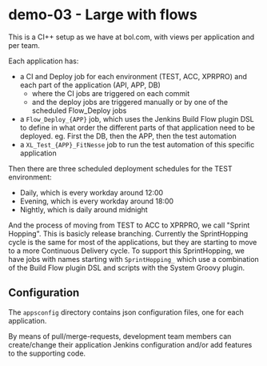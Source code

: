 demo-03 - Large with flows
==========================

This is a CI++ setup as we have at bol.com, with views per application and per team.

Each application has:
- a CI and Deploy job for each environment (TEST, ACC, XPRPRO) and each part of the application
  (API, APP, DB)
  - where the CI jobs are triggered on each commit
  - and the deploy jobs are triggered manually or by one of the scheduled Flow_Deploy jobs
- a `Flow_Deploy_{APP}` job, which uses the Jenkins Build Flow plugin DSL to define in what
  order the different parts of that application need to be deployed.
  eg. First the DB, then the APP, then the test automation
- a `XL_Test_{APP}_FitNesse` job to run the test automation of this specific application

Then there are three scheduled deployment schedules for the TEST environment:
- Daily, which is every workday around 12:00
- Evening, which is every workday around 18:00
- Nightly, which is daily around midnight

And the process of moving from TEST to ACC to XPRPRO, we call "Sprint Hopping".
This is basicly release branching.
Currently the SprintHopping cycle is the same for most of the applications, but
they are starting to move to a more Continuous Delivery cycle.
To support this SprintHopping, we have jobs with names starting with `SprintHopping_` which
use a combination of the Build Flow plugin DSL and scripts with the System Groovy plugin.

Configuration
-------------

The `appsconfig` directory contains json configuration files, one for each application.

By means of pull/merge-requests, development team members can create/change their
application Jenkins configuration and/or add features to the supporting code.
